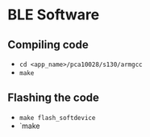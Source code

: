 # BLE Software

## Compiling code 

- `cd <app_name>/pca10028/s130/armgcc`
- `make`

## Flashing the code 

- `make flash_softdevice`
- `make 
